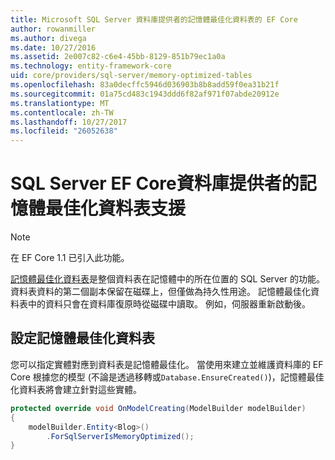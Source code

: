 ```yaml
---
title: Microsoft SQL Server 資料庫提供者的記憶體最佳化資料表的 EF Core
author: rowanmiller
ms.author: divega
ms.date: 10/27/2016
ms.assetid: 2e007c82-c6e4-45bb-8129-851b79ec1a0a
ms.technology: entity-framework-core
uid: core/providers/sql-server/memory-optimized-tables
ms.openlocfilehash: 83a0decffc5946d036903b8b8add59f0ea31b21f
ms.sourcegitcommit: 01a75cd483c1943ddd6f82af971f07abde20912e
ms.translationtype: MT
ms.contentlocale: zh-TW
ms.lasthandoff: 10/27/2017
ms.locfileid: "26052638"
---
```

# <a name="memory-optimized-tables-support-in-sql-server-ef-core-database-provider"></a>SQL Server EF Core資料庫提供者的記憶體最佳化資料表支援

> [!NOTE]  
>
> 在 EF Core 1.1 已引入此功能。

[記憶體最佳化資料表](https://docs.microsoft.com/sql/relational-databases/in-memory-oltp/memory-optimized-tables)是整個資料表在記憶體中的所在位置的 SQL Server 的功能。 資料表資料的第二個副本保留在磁碟上，但僅做為持久性用途。 記憶體最佳化資料表中的資料只會在資料庫復原時從磁碟中讀取。 例如，伺服器重新啟動後。

## <a name="configuring-a-memory-optimized-table"></a>設定記憶體最佳化資料表

您可以指定實體對應到資料表是記憶體最佳化。 當使用來建立並維護資料庫的 EF Core 根據您的模型 (不論是透過移轉或`Database.EnsureCreated()`)，記憶體最佳化資料表將會建立針對這些實體。

``` csharp
protected override void OnModelCreating(ModelBuilder modelBuilder)
{
    modelBuilder.Entity<Blog>()
        .ForSqlServerIsMemoryOptimized();
}
```
